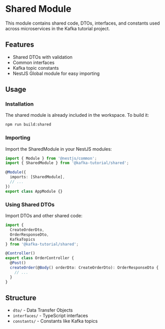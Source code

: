 # Shared Module

This module contains shared code, DTOs, interfaces, and constants used across microservices in the Kafka tutorial project.

## Features

- Shared DTOs with validation
- Common interfaces
- Kafka topic constants
- NestJS Global module for easy importing

## Usage

### Installation

The shared module is already included in the workspace. To build it:

```bash
npm run build:shared
```

### Importing

Import the SharedModule in your NestJS modules:

```typescript
import { Module } from '@nestjs/common';
import { SharedModule } from '@kafka-tutorial/shared';

@Module({
  imports: [SharedModule],
  // ...
})
export class AppModule {}
```

### Using Shared DTOs

Import DTOs and other shared code:

```typescript
import { 
  CreateOrderDto, 
  OrderResponseDto, 
  KafkaTopics 
} from '@kafka-tutorial/shared';

@Controller()
export class OrderController {
  @Post()
  createOrder(@Body() orderDto: CreateOrderDto): OrderResponseDto {
    // ...
  }
}
```

## Structure

- `dto/` - Data Transfer Objects
- `interfaces/` - TypeScript interfaces
- `constants/` - Constants like Kafka topics 